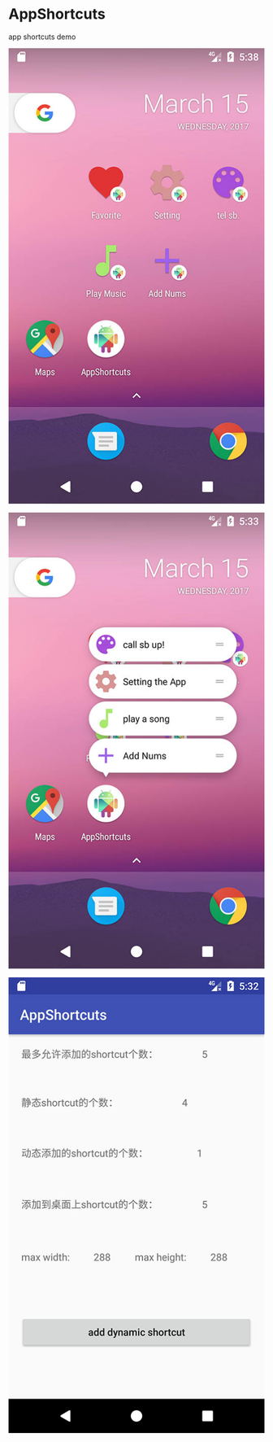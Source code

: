 # AppShortcuts
app shortcuts demo



 ![img1](/readme/home_screen.jpg)

 ![img1](/readme/home_screen1.jpg)

 ![img1](/readme/main_activity.jpg)